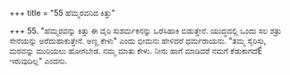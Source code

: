 +++
title = "55 ಹೆಮ್ಮರವನಿದ ಕಿತ್ತು"

+++
55. "ಹೆಮ್ಮರವನ್ನು ಕಿತ್ತು ಈ ವೈರಿ ಸುಶರ್ಮಕನನ್ನು ಒರೆಸಿಹಾಕಿ ಬಿಡುತ್ತೇನೆ. ಯುದ್ಧದಲ್ಲಿ ಒಂದು ಸಲ ಶತ್ರು ಸೇನೆಯನ್ನು ಅರೆದುಹಾಕುತ್ತೇನೆ. ಅಣ್ಣ ಕೇಳು" ಎಂದು ಭೀಮನು ಹೇಳಿದರೆ ಧರ್ಮರಾಯನು. "ತಮ್ಮ ಸೈರಿಸು, ಮರವನ್ನು ಮುರಿಯಲು ಹೋಗಬೇಡ. ನಮ್ಮ ಮಾತು ಕೇಳು. ನೀನು ಹಾಗೆ ಮಾಡಿದರೆ ನಮಗೆ ಕೆಡುಕಾಗದೆÉ ಇರುವುದಿಲ್ಲ" ಎಂದನು.